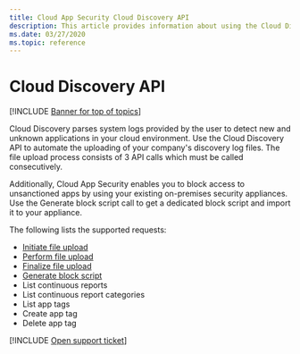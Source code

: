 ```yaml
---
title: Cloud App Security Cloud Discovery API
description: This article provides information about using the Cloud Discovery API.
ms.date: 03/27/2020
ms.topic: reference
---
```

# Cloud Discovery API

[!INCLUDE [Banner for top of topics](includes/banner.md)]

Cloud Discovery parses system logs provided by the user to detect new and unknown applications in your cloud environment. Use the Cloud Discovery API to automate the uploading of your company's discovery log files. The file upload process consists of 3 API calls which must be called consecutively.

Additionally, Cloud App Security enables you to block access to unsanctioned apps by using your existing on-premises security appliances. Use the Generate block script call to get a dedicated block script and import it to your appliance.

The following lists the supported requests:

- [Initiate file upload](api-discovery-initiate.md)
- [Perform file upload](api-discovery-perform.md)
- [Finalize file upload](api-discovery-finalize.md)
- [Generate block script](api-discovery-script.md)
- List continuous reports
- List continuous report categories
- List app tags
- Create app tag
- Delete app tag

[!INCLUDE [Open support ticket](includes/support.md)]
